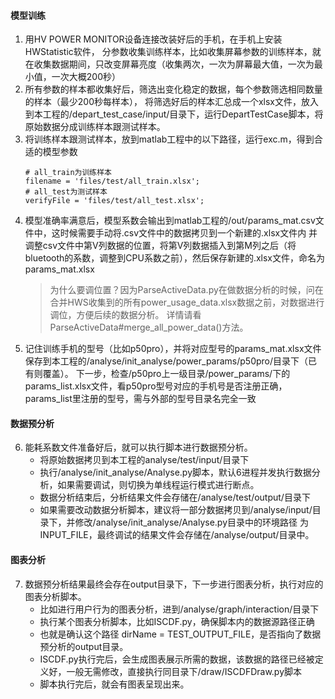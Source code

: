 #### 模型训练
1. 用HV POWER MONITOR设备连接改装好后的手机，在手机上安装HWStatistic软件，
分参数收集训练样本，比如收集屏幕参数的训练样本，就在收集数据期间，只改变屏幕亮度（收集两次，一次为屏幕最大值，一次为最小值，一次大概200秒）
2. 所有参数的样本都收集好后，筛选出变化稳定的数据，每个参数筛选相同数量的样本（最少200秒每样本），
将筛选好后的样本汇总成一个xlsx文件，放入到本工程的/depart_test_case/input/目录下，运行DepartTestCase脚本，将原始数据分成训练样本跟测试样本。
3. 将训练样本跟测试样本，放到matlab工程中的以下路径，运行exc.m，得到合适的模型参数
    ```text
   # all_train为训练样本 
   filename = 'files/test/all_train.xlsx';
   # all_test为测试样本 
   verifyFile = 'files/test/all_test.xlsx';
    ```
4. 模型准确率满意后，模型系数会输出到matlab工程的/out/params_mat.csv文件中，这时候需要手动将.csv文件中的数据拷贝到一个新建的.xlsx文件内
并调整csv文件中第V列数据的位置，将第V列数据插入到第M列之后（将bluetooth的系数，调整到CPU系数之前），然后保存新建的.xlsx文件，命名为params_mat.xlsx
   > 为什么要调位置？因为ParseActiveData.py在做数据分析的时候，问在合并HWS收集到的所有power_usage_data.xlsx数据之前，对数据进行调位，方便后续的数据分析。
   > 详情请看ParseActiveData#merge_all_power_data()方法。
5. 记住训练手机的型号（比如p50pro），并将对应型号的params_mat.xlsx文件保存到本工程的/analyse/init_analyse/power_params/p50pro/目录下（已有则覆盖）。
下一步，检查/p50pro上一级目录/power_params/下的params_list.xlsx文件，看p50pro型号对应的手机号是否注册正确，params_list里注册的型号，需与外部的型号目录名完全一致
#### 数据预分析
6. 能耗系数文件准备好后，就可以执行脚本进行数据预分析。
    - 将原始数据拷贝到本工程的analyse/test/input/目录下
    - 执行/analyse/init_analyse/Analyse.py脚本，默认6进程并发执行数据分析，如果需要调试，则切换为单线程运行模式进行断点。
    - 数据分析结束后，分析结果文件会存储在/analyse/test/output/目录下
    - 如果需要改动数据分析脚本，建议将一部分数据拷贝到/analyse/input/目录下，并修改/analyse/init_analyse/Analyse.py目录中的环境路径
      为INPUT_FILE，最终调试的结果文件会存储在/analyse/output/目录中。
#### 图表分析
7. 数据预分析结果最终会存在output目录下，下一步进行图表分析，执行对应的图表分析脚本。
   - 比如进行用户行为的图表分析，进到/analyse/graph/interaction/目录下
   - 执行某个图表分析脚本，比如ISCDF.py，确保脚本内的数据源路径正确
   - 也就是确认这个路径 dirName = TEST_OUTPUT_FILE，是否指向了数据预分析的output目录。
   - ISCDF.py执行完后，会生成图表展示所需的数据，该数据的路径已经被定义好，一般无需修改，直接执行同目录下/draw/ISCDFDraw.py脚本
   - 脚本执行完后，就会有图表呈现出来。
